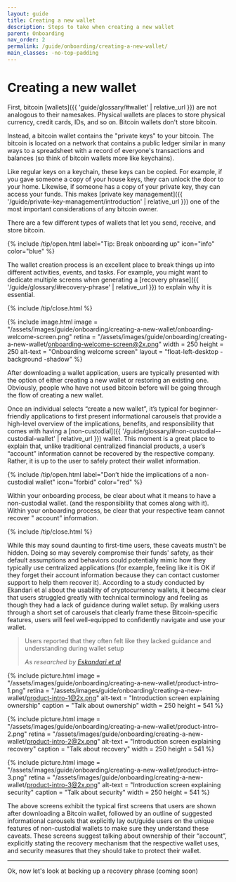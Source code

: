 ```yaml
---
layout: guide
title: Creating a new wallet
description: Steps to take when creating a new wallet
parent: Onboarding
nav_order: 2
permalink: /guide/onboarding/creating-a-new-wallet/
main_classes: -no-top-padding
---
```


# Creating a new wallet

First, bitcoin [wallets]({{ 'guide/glossary/#wallet' | relative_url }}) are not analogous to their namesakes. Physical wallets are places to store physical currency, credit cards, IDs, and so on. Bitcoin wallets don't store bitcoin.

Instead, a bitcoin wallet contains the "private keys" to your bitcoin. The bitcoin is located on a network that contains a public ledger similar in many ways to a spreadsheet with a record of everyone's transactions and balances (so think of bitcoin wallets more like keychains).

 Like regular keys on a keychain, these keys can be copied. For example, if you gave someone a copy of your house keys, they can unlock the door to your home. Likewise, if someone has a copy of your private key, they can access your funds. This makes [private key management]({{ '/guide/private-key-management/introduction' | relative_url }}) one of the most important considerations of any bitcoin owner.

There are a few different types of wallets that let you send, receive, and store bitcoin.

{% include /tip/open.html label="Tip: Break onboarding up" icon="info" color="blue" %}

The wallet creation process is an excellent place to break things up into different activities, events, and tasks. For example, you might want to dedicate multiple screens when generating a [recovery phrase]({{ '/guide/glossary/#recovery-phrase' | relative_url }}) to explain why it is essential.

{% include /tip/close.html %}

<div class="center" markdown="1">

{% include image.html
   image = "/assets/images/guide/onboarding/creating-a-new-wallet/onboarding-welcome-screen.png"
   retina = "/assets/images/guide/onboarding/creating-a-new-wallet/onboarding-welcome-screen@2x.png"
   width = 250
   height = 250
   alt-text = "Onboarding welcome screen"
   layout = "float-left-desktop -background -shadow"
%}

After downloading a wallet application, users are typically presented with the option of either creating a new wallet or restoring an existing one. Obviously, people who have not used bitcoin before will be going through the flow of creating a new wallet.

Once an individual selects “create a new wallet”, it’s typical for beginner-friendly applications to first present informational carousels that provide a high-level overview of the implications, benefits, and responsibility that comes with having a [non-custodial]({{ '/guide/glossary/#non-custodial--custodial-wallet' | relative_url }}) wallet. This moment is a great place to explain that, unlike traditional centralized financial products, a user’s “account” information cannot be recovered by the respective company. Rather, it is up to the user to safely protect their wallet information.

</div>

{% include /tip/open.html label="Don’t hide the implications of a non-custodial wallet" icon="forbid" color="red" %}

Within your onboarding process, be clear about what it means to have a non-custodial wallet. (and the responsibility that comes along with it). Within your onboarding process, be clear that your respective team cannot recover " account” information.

{% include /tip/close.html %}

While this may sound daunting to first-time users, these caveats mustn't be hidden. Doing so may severely compromise their funds' safety, as their default assumptions and behaviors could potentially mimic how they typically use centralized applications (for example, feeling like it is OK if they forget their account information because they can contact customer support to help them recover it). According to a study conducted by Ekandari et al about the usability of cryptocurrency wallets, it became clear that users struggled greatly with technical terminology and feeling as though they had a lack of guidance during wallet setup. By walking users through a short set of carousels that clearly frame these Bitcoin-specific features, users will feel well-equipped to confidently navigate and use your wallet.

> Users reported that they often felt like they lacked guidance and understanding during wallet setup
>
> <cite>As researched by <a href="https://arxiv.org/pdf/1802.04351.pdf">Eskandari et al</a></cite>

<div class="image-slide-gallery">

{% include picture.html
   image = "/assets/images/guide/onboarding/creating-a-new-wallet/product-intro-1.png"
   retina = "/assets/images/guide/onboarding/creating-a-new-wallet/product-intro-1@2x.png"
   alt-text = "Introduction screen explaining ownership"
   caption = "Talk about ownership"
   width = 250
   height = 541
%}

{% include picture.html
   image = "/assets/images/guide/onboarding/creating-a-new-wallet/product-intro-2.png"
   retina = "/assets/images/guide/onboarding/creating-a-new-wallet/product-intro-2@2x.png"
   alt-text = "Introduction screen explaining recovery"
   caption = "Talk about recovery"
   width = 250
   height = 541
%}

{% include picture.html
   image = "/assets/images/guide/onboarding/creating-a-new-wallet/product-intro-3.png"
   retina = "/assets/images/guide/onboarding/creating-a-new-wallet/product-intro-3@2x.png"
   alt-text = "Introduction screen explaining security"
   caption = "Talk about security"
   width = 250
   height = 541
%}

</div>

The above screens exhibit the typical first screens that users are shown after downloading a Bitcoin wallet, followed by an outline of suggested informational carousels that explicitly lay out/guide users on the unique features of non-custodial wallets to make sure they understand these caveats. These screens suggest talking about ownership of their “account”, explicitly stating the recovery mechanism that the respective wallet uses, and security measures that they should take to protect their wallet.

---

Ok, now let's look at backing up a recovery phrase (coming soon)
